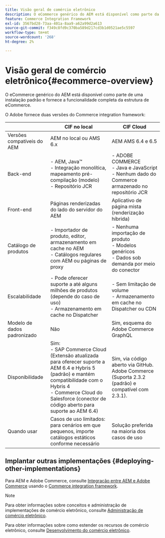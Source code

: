 ```yaml
---
title: Visão geral de comércio eletrônico
description: O eCommerce genérico do AEM está disponível como parte da instalação padrão e fornece a funcionalidade completa da estrutura de eCommerce.
feature: Commerce Integration Framework
exl-id: 3567bd28-73aa-401a-8aa9-a62a99d2a613
source-git-commit: f349c8fd9c370ba589d217cd3b1d0521ae5c5597
workflow-type: tm+mt
source-wordcount: '268'
ht-degree: 2%

---
```


# Visão geral de comércio eletrônico{#ecommerce-overview}

O eCommerce genérico do AEM está disponível como parte de uma instalação padrão e fornece a funcionalidade completa da estrutura de eCommerce.

O Adobe fornece duas versões do Commerce integration framework:

|                         | CIF no local | CIF Cloud |
|-------------------------|--------------------------------------------------------------------------------------------------------------------------------------------------------------------------------------------------------|------------------------------------------------------------------------------------------------------------------------|
| Versões compatíveis do AEM | AEM no local ou AMS 6.x | AEM AMS 6.4 e 6.5 |
| Back-end | - AEM, Java™ <br> - Integração monolítica, mapeamento pré-compilação (modelo)<br> - Repositório JCR | - ADOBE COMMERCE <br>- Java e JavaScript <br>- Nenhum dado do Commerce armazenado no repositório JCR |
| Front-end | Páginas renderizadas do lado do servidor do AEM | Aplicativo de página mista (renderização híbrida) |
| Catálogo de produtos | - Importador de produto, editor, armazenamento em cache no AEM <br>- Catálogos regulares com AEM ou páginas de proxy | - Nenhuma importação de produto <br>- Modelos genéricos <br>- Dados sob demanda por meio do conector |
| Escalabilidade | - Pode oferecer suporte a até alguns milhões de produtos (depende do caso de uso) <br> - Armazenamento em cache no Dispatcher | - Sem limitação de volume <br>- Armazenamento em cache no Dispatcher ou CDN |
| Modelo de dados padronizado | Não | Sim, esquema do Adobe Commerce GraphQL |
| Disponibilidade | Sim:<br> - SAP Commerce Cloud (Extensão atualizada para oferecer suporte a AEM 6.4 e Hybris 5 (padrão) e mantém compatibilidade com o Hybris 4 <br>- Commerce Cloud do Salesforce (conector de código aberto para suporte ao AEM 6.4) | Sim, via código aberto via GitHub. <br> Adobe Commerce (Suporta 2.3.2 (padrão) e compatível com 2.3.1). |
| Quando usar | Casos de uso limitados: para cenários em que pequenos, importe catálogos estáticos conforme necessário | Solução preferida na maioria dos casos de uso |


## Implantar outras implementações {#deploying-other-implementations}

Para AEM e Adobe Commerce, consulte [Integração entre AEM e Adobe Commerce](/help/commerce/cif/integrating/magento.md) usando o [Commerce integration framework](/help/commerce/cif/introduction.md).

>[!NOTE]
>
>Para obter informações sobre conceitos e administração de implementações de comércio eletrônico, consulte [Administração de comércio eletrônico](/help/commerce/cif-classic/administering/ecommerce.md).
>
>Para obter informações sobre como estender os recursos de comércio eletrônico, consulte [Desenvolvimento do comércio eletrônico](/help/commerce/cif-classic/developing/ecommerce.md).

